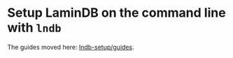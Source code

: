 # Setup LaminDB on the command line with `lndb`

The guides moved here: [lndb-setup/guides](https://lamin.ai/docs/lndb-setup/guides).
